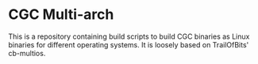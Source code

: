 # CGC Multi-arch

This is a repository containing build scripts to build CGC binaries as Linux binaries for different operating systems.
It is loosely based on TrailOfBits' cb-multios.
